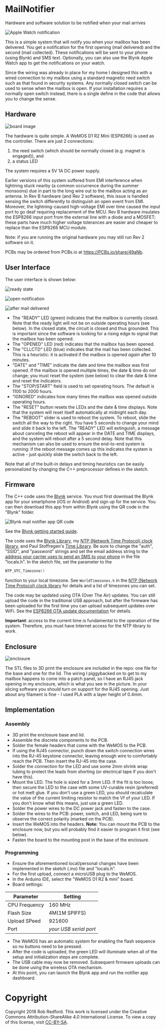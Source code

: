 # MailNotifier
Hardware and software solution to be notified when your mail arrives

![Apple Watch notification](https://github.com/Rom3oDelta7/MailNotifier/blob/master/Photos/apple%20watch.jpg)

This is a simple system that will notify you when your mailbox has been delivered.
You get a notification for the first opening (mail delivered) and the second (mail collected).
These notifications will be sent to your phone (using Blynk) and SMS text.
Optionally, you can also use the Blynk Apple Watch app to get the notifications on your watch.

Since the wiring was already in place for my home
I designed this with a wired connection to my mailbox using a standard magnetic reed switch such as that found in
security systems.
Any normally closed switch can be used to sense when the mailbox is open.
If your installation requires a normally open switch instead, there is a single define in the code that allows you to change the sense.

## Hardware

![board image](https://github.com/Rom3oDelta7/MailNotifier/blob/master/Photos/board%20image.jpg)

The hardware is quite simple. 
A WeMOS D1 R2 Mini (ESP8266) is used as the controller. There are just 2 connections:
1. the reed switch (which should be normally closed (e.g. magnet is engaged)), and
1. a status LED

The system requires a 5V 1A DC power supply.

Earlier versions of this system suffered from EMI interference when lightning stuck nearby
(a common occurrence during the summer monsoons) due in part to the long wire out to the mailbox acting as an antenna.
In Rev B hardware (and Rev 2 software), this issue is handled sensing the switch differently to distinguish an open event from EMI.
Moreover, the lightning-caused high-voltage EMI over time caused the input port to go deaf requiring replacement of the MCU.
Rev B hardware insulates the ESP8266 input port from the external line with a diode and a MOSFET;
these parts have much higher voltage tolerances are easier and cheaper to replace than the ESP8266 MCU module.

Note: if you are running the original hardware you may still run Rev 2 software on it.

PCBs may be ordered from PCBs.io at https://PCBs.io/share/49aNb.

## User Interface

The user interface is shown below:

![ready state](https://github.com/Rom3oDelta7/MailNotifier/blob/master/Photos/ready.PNG)

![open notification](https://github.com/Rom3oDelta7/MailNotifier/blob/master/Photos/notification.PNG)

![after mail delivered](https://github.com/Rom3oDelta7/MailNotifier/blob/master/Photos/opened.PNG)

* The "READY" LED (green) indicates that the mailbox is currently closed.
Note that the ready light will not be on outside operating hours (see below).
In the closed state, the circuit is closed and thus grounded.
This is important since the software is looking for a rising edge to signal that the mailbox has been opened.
* The "OPENED" LED (red) indicates that the mailbox has been opened.
* The "CLLCTD" LED (blue) indicates that the mail has been collected.
This is a heuristic: it is activated if the mailbox is opened _again_ after 10 minutes.
* "DATE" and "TIME" indicate the date and time the mailbox was first opened.
If the mailbox is opened multiple times, the date & time do _not_ change;
you must reset the system (see below) to clear the date & time and reset the indicators.
* The "STOP/START" field is used to set operating hours.
The default is 1100 to 2000 hours.
* "IGNORED" indicates how many times the mailbox was opened outside operating hours.
* The "RESET" button resets the LEDs and the date & time displays.
Note that the system will reset itself automatically at midnight each day.
* The "REBOOT" slider is used to reboot the system.
To reboot, slide the switch all the way to the right.
You have 5 seconds to change your mind and slide it back to the left.
The "READY" LED will extinguish, a message about canceling the reboot will appear in the DATE and TIME displays,
and the system will reboot after a 5 second delay.
Note that this mechanism can also be used to ensure the end-to-end system is running: if the reboot message comes up
this indicates the system is active - just quickly slide the switch back to the left.

Note that all of the built-in delays and timing heuristics can be easily personalized by changing the C++ preprocessor defines in the sketch.

## Firmware

The C++ code uses the [Blynk] service. 
You must first download the Blynk app for your smartphone (iOS or Android) and sign up for the service.
You can then download this app from within Blynk using the QR code in the "Blynk" folder.

![Blynk mail notifier app QR code](https://github.com/Rom3oDelta7/MailNotifier/blob/master/Blynk/Blynk%20app%20QR%20code.jpg)

See the [Blynk getting started guide].

The code uses the [Blynk Library], my [NTP (Network Time Protocol) clock library], and Paul Stoffregen's [Time Library].
Be sure to change the "auth", "SSID", and "password" strings
and set the email address string to the [address your carrier uses to send an SMS to your phone] in the file "locals.h". 
In the sketch file, set the parameter to the

```C++
NTP_UTC_Timezone()
```

function to your local timezone. 
See ```WorldTimezones.h``` in the [NTP (Network Time Protocol) clock library] for details and a list of timezones you can set.

The code may be updated using OTA (Over The Air) updates.
You can still upload the code in the traditional USB approach, but after the firmware has been uploaded for the first time
you can upload subsequent updates over WiFi. 
See the [ESP8266 OTA update documentation] for details.

__Important__: access to the current time is fundamental to the operation of the system.
Therefore, you must have Internet access for the NTP library to work. 

## Enclosure

![enclosure](https://github.com/Rom3oDelta7/MailNotifier/blob/master/Photos/enclosure.jpg)

The STL files to 3D print the enclosure are included in the repo:
one file for the base and one for the lid.
The wiring I piggybacked on to get to my mailbox happens to come into a patch panel,
so I have an RJ45 jack opening in my enclosure, which is what you see in the picture. 
In your slicing software you should turn on support for the RJ45 opening.
Just about any filament is fine - I used PLA with a layer height of 0.4mm.

## Implementation

### Assembly

* 3D print the enclosure base and lid.
* Assemble the discrete components to the PCB.
* Solder the female headers that come with the WeMOS to the PCB.
* If using the RJ45 connector, punch down the switch connection wires into the RJ-45 keystone connector, leaving enough wire to comfortably reach the PCB.
Then insert the RJ-45 into the case.
* Solder the connection for the LED and use some 2mm shrink wrap tubing to protect the leads from shorting
(or electrical tape if you don't have this).
* Mount the LED.
The hole is sized for a 3mm LED. If the fit is too loose, then secure the LED to the case with some UV-curable resin (preferred) or hot melt glue.
If you don't use a green LED, you should recalculate the value of the current limiting resistor to match the Vf of your LED.
If you don't know what this means, just use a green LED.
* Solder the power wires to the DC power jack and fasten to the case.
* Solder the wires to the PCB: power, switch, and LED, being sure to observe the correct polarity (marked on the PCB).
* Insert the WeMOS into the headers.
__Note:__ You can mount the PCB to the enclosure now, but you will probably find it easier to program it first (see below).
* Fasten the board to the mounting post in the base of the enclosure.


### Programming

* Ensure the aforementioned local/personal changes have been implemented in the sketch (.ino) file and "locals.h".
* For the first upload, connect a microUSB plug to the WeMOS.
* In the Arduino IDE, select the "WeMOS D1 R2 & mini" board.
* Board settings:

|Parameter|Setting|
|---|---|
|CPU Frequency|160 MHz|
|Flash Size|4M(1M SPIFFS)|
|Upload SPeed|921600|
|Port|_your USB serial port_|

* The WeMOS has an automatic system for enabling the flash sequence so no buttons need to be pressed.
* After the code is uploaded, the green LED will illuminate when all of the setup and initialization steps are complete.
* The USB cable may now be removed.
Subsequent firmware uploads can be done using the wireless OTA mechanism.
* At this point, you can launch the Blynk app and run the notifier app dashboard.

# Copyright

Copyright 2018 Rob Redford.
This work is licensed under the Creative Commons Attribution-ShareAlike 4.0 International License.
To view a copy of this license, visit [CC-BY-SA].


[Blynk]: http://www.blynk.cc/
[Blynk Library]: http://www.blynk.cc/getting-started/
[Blynk getting started guide]: http://www.blynk.cc/getting-started/
[NTP (Network Time Protocol) clock library]: https://github.com/Rom3oDelta7/NTP-RTC
[Time Library]: http://www.pjrc.com/teensy/td_libs_Time.html
[ESP8266 OTA update documentation]: https://arduino-esp8266.readthedocs.io/en/latest/ota_updates/readme.html
[address your carrier uses to send an SMS to your phone]: http://www.digitaltrends.com/mobile/how-to-send-e-mail-to-sms-text/
[CC-BY-SA]: https://creativecommons.org/licenses/by-sa/4.0/



